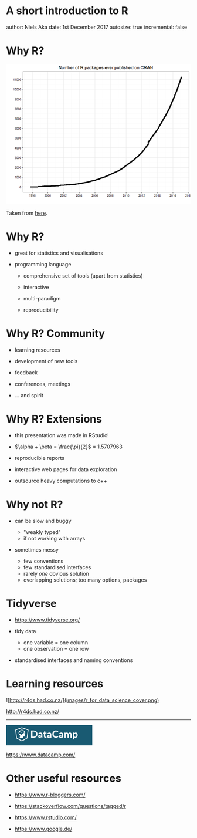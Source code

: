 A short introduction to R
========================================================
author: Niels Aka
date: 1st December 2017
autosize: true
incremental: false

Why R?
========================================================

![](images/r_package_growth.png)

Taken from [here](https://www.r-bloggers.com/cran-now-has-10000-r-packages-heres-how-to-find-the-ones-you-need/).

Why R?
========================================================

* great for statistics and visualisations

* programming language
  + comprehensive set of tools (apart from statistics)
  
  + interactive
  
  + multi-paradigm
  
  + reproducibility

Why R? Community
========================================================
  + learning resources
  
  + development of new tools
  
  + feedback
  
  + conferences, meetings
  
  + ... and spirit

Why R? Extensions
========================================================

  + this presentation was made in RStudio!
  
  + $\alpha + \beta = \frac{\pi}{2}$ = 1.5707963
  
  + reproducible reports
  
  + interactive web pages for data exploration
  
  + outsource heavy computations to c++


Why not R?
========================================================

* can be slow and buggy
  + "weakly typed"
  + if not working with arrays
  
* sometimes messy
  + few conventions
  + few standardised interfaces
  + rarely *one* obvious solution
  + overlapping solutions; too many options, packages
  

Tidyverse
========================================================

+ https://www.tidyverse.org/

+ tidy data
  * one variable = one column
  * one observation = one row

+ standardised interfaces and naming conventions

Learning resources
========================================================


![http://r4ds.had.co.nz/](images/r_for_data_science_cover.png)

http://r4ds.had.co.nz/

***

 ![datacamp](images/r_data_camp.png)


https://www.datacamp.com/

Other useful resources
========================================================

* https://www.r-bloggers.com/

* https://stackoverflow.com/questions/tagged/r

* https://www.rstudio.com/

* https://www.google.de/
